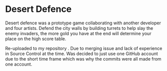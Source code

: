 # Desert Defence

Desert defence was a prototype game collaborating with another developer and four artists. Defend the city walls by building turrets to help slay the enemy invaders, the more gold you have at the end will determine your place on the high score table.

Re-uploaded to my repository . Due to merging issue and lack of experience in Source Control at the time. Was decided to just use one GitHub account due to the short time frame which was why the commits were all made from one account.
